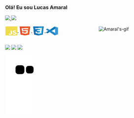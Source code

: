 ### Olá! Eu sou Lucas Amaral

 <div>
  <a href="https://github.com/AmaralRage">
  <img height="150em" src="https://github-readme-stats.vercel.app/api?username=AmaralRage&show_icons=true&theme=radical&include_all_commits=true&count_private=true"/>
  <img height="150em" aligh="right" src="https://github-readme-stats.vercel.app/api/top-langs/?username=amaralrage&layout=compact&langs_count=7&theme=radical"/>
</div>
  <div style="display: inline_block"><br>
  <img align="center" alt="Amaral-Js" height="30" width="40" src="https://raw.githubusercontent.com/devicons/devicon/master/icons/javascript/javascript-plain.svg">
  <img align="center" alt="Amaral-HTML" height="30" width="40" src="https://raw.githubusercontent.com/devicons/devicon/master/icons/html5/html5-original.svg">
  <img align="center" alt="Amaral-CSS" height="30" width="40" src="https://raw.githubusercontent.com/devicons/devicon/master/icons/css3/css3-original.svg">
  <img align="center" alt="Amaral-React" height="30" width="40" src="https://raw.githubusercontent.com/devicons/devicon/master/icons/vscode/vscode-original.svg">

  <img height="200" width="200" align="right" alt="Amaral's-gif" src="https://i.pinimg.com/originals/f3/6f/43/f36f43f1abfb1db2ea01de55225c1f47.png">
</div>
  
  ##
  
  <div> 
  <a href="https://www.instagram.com/amaral_rage_/" target="_blank"><img src="https://img.shields.io/badge/-Instagram-%23E4405F?style=for-the-badge&logo=instagram&logoColor=white" target="_blank"></a>
 <a href="https://discord.com/channels/@me" target="_blank"><img src="https://img.shields.io/badge/Discord-7289DA?style=for-the-badge&logo=discord&logoColor=white" target="_blank"></a> 
  <a href="https://www.linkedin.com/in/lucasamaralcruzaragão/" target="_blank"><img src="https://img.shields.io/badge/-LinkedIn-%230077B5?style=for-the-badge&logo=linkedin&logoColor=white" target="_blank">
   </a>
  </div>
 
   ![Snake animation](https://github.com/AmaralRage/AmaralRage/blob/output/github-contribution-grid-snake.svg)
 </div>
